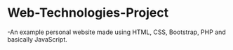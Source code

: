 # Web-Technologies-Project

-An example personal website made using HTML, CSS, Bootstrap, PHP and basically JavaScript.

